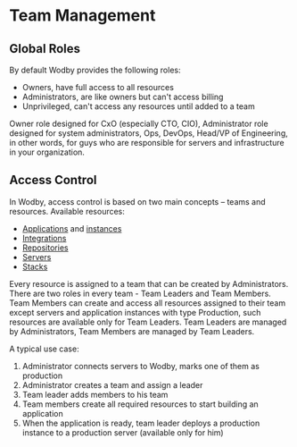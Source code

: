 # Team Management

## Global Roles

By default Wodby provides the following roles: 

* Owners, have full access to all resources
* Administrators, are like owners but can't access billing 
* Unprivileged, can't access any resources until added to a team

Owner role designed for CxO (especially CTO, CIO), Administrator role designed for system administrators, Ops, DevOps, Head/VP of Engineering, in other words, for guys who are responsible for servers and infrastructure in your organization.

## Access Control

In Wodby, access control is based on two main concepts – teams and resources. Available resources:

* [Applications](../apps/README.md) and [instances](../apps/instances.md)
* [Integrations](../integrations/README.md)
* [Repositories](../git/README.md)
* [Servers](../servers/README.md)
* [Stacks](../stacks/README.md)

Every resource is assigned to a team that can be created by Administrators. There are two roles in every team - Team Leaders and Team Members. Team Members can create and access all resources assigned to their team except servers and application instances with type Production, such resources are available only for Team Leaders. Team Leaders are managed by Administrators, Team Members are managed by Team Leaders. 

A typical use case:

1. Administrator connects servers to Wodby, marks one of them as production
2. Administrator creates a team and assign a leader
3. Team leader adds members to his team 
4. Team members create all required resources to start building an application
5. When the application is ready, team leader deploys a production instance to a production server (available only for him)